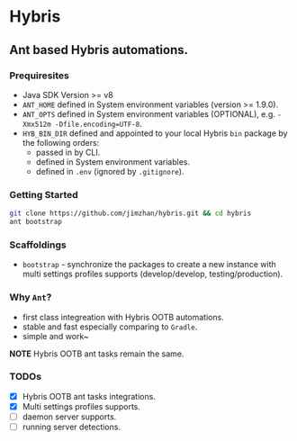 # Hybris

## Ant based Hybris automations.

### Prequiresites

  - Java SDK Version >= v8
  - `ANT_HOME` defined in System environment variables (version >= 1.9.0).
  - `ANT_OPTS` defined in System environment variables (OPTIONAL), e.g. `-Xmx512m -Dfile.encoding=UTF-8`.
  - `HYB_BIN_DIR` defined and appointed to your local Hybris `bin` package by the following orders:
    * passed in by CLI.
    * defined in System environment variables.
    * defined in `.env` (ignored by `.gitignore`).

### Getting Started

  ```bash
  git clone https://github.com/jimzhan/hybris.git && cd hybris
  ant bootstrap
  ```

### Scaffoldings 

- `bootstrap` - synchronize the packages to create a new instance with multi settings profiles supports (develop/develop, testing/production).


### Why `Ant`?

- first class integreation with Hybris OOTB automations.
- stable and fast especially comparing to `Gradle`.
- simple and work~

**NOTE** Hybris OOTB ant tasks remain the same.


### TODOs
- [x] Hybris OOTB ant tasks integrations.
- [x] Multi settings profiles supports.
- [ ] daemon server supports.
- [ ] running server detections.